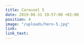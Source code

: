 ```yaml
---
title: Carousel 5
date: 2019-08-31 19:57:00 +02:00
position: 4
image: "/uploads/hero-5.jpg"
link: 
link_text: 
---
```


